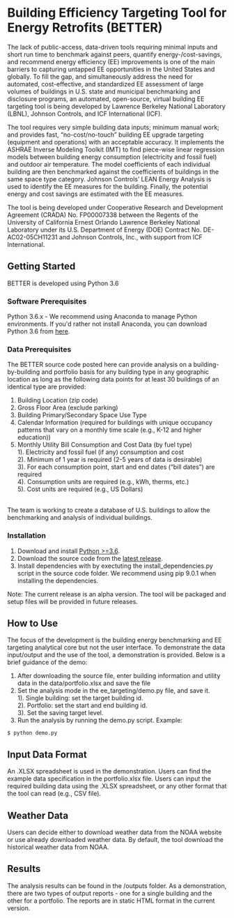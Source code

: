 # Building Efficiency Targeting Tool for Energy Retrofits (BETTER)
The lack of public-access, data-driven tools requiring minimal inputs and short run time to benchmark against peers, quantify energy-/cost-savings, and recommend energy efficiency (EE) improvements is one of the main barriers to capturing untapped EE opportunities in the United States and globally. To fill the gap, and simultaneously address the need for automated, cost-effective, and standardized EE assessment of large volumes of buildings in U.S. state and municipal benchmarking and disclosure programs, an automated, open-source, virtual building EE targeting tool is being developed by Lawrence Berkeley National Laboratory (LBNL), Johnson Controls, and ICF International (ICF).

The tool requires very simple building data inputs; minimum manual work; and provides fast, “no-cost/no-touch” building EE upgrade targeting (equipment and operations) with an acceptable accuracy. It implements the ASHRAE Inverse Modeling Toolkit (IMT) to find piece-wise linear regression models between building energy consumption (electricity and fossil fuel) and outdoor air temperature. The model coefficients of each individual building are then benchmarked against the coefficients of buildings in the same space type category. Johnson Controls’ LEAN Energy Analysis is used to identify the EE measures for the building. Finally, the potential energy and cost savings are estimated with the EE measures.

The tool is being developed under Cooperative Research and Development Agreement (CRADA) No. FP00007338 between the Regents of the University of California Ernest Orlando Lawrence Berkeley National Laboratory under its U.S. Department of Energy (DOE) Contract No. DE-AC02-05CH11231 and Johnson Controls, Inc., with support from ICF International.


## Getting Started
BETTER is developed using Python 3.6

### Software Prerequisites
Python 3.6.x - We recommend using Anaconda to manage Python environments. If you'd rather not install Anaconda, you can download Python 3.6 from [here](https://www.python.org/downloads/).

### Data Prerequisites

The BETTER source code posted here can provide analysis on a building-by-building and portfolio basis for any building type in any geographic location as long as the following data points for at least 30 buildings of an identical type are provided:
1. Building Location (zip code)
2. Gross Floor Area (exclude parking)
3. Building Primary/Secondary Space Use Type
4. Calendar Information (required for buildings with unique occupancy patterns that vary on a monthly time scale (e.g., K-12 and higher education))
5. Monthly Utility Bill Consumption and Cost Data (by fuel type)<br/>
  1). Electricity and fossil fuel (if any) consumption and cost<br/>
  2). Minimum of 1 year is required (2-5 years of data is desirable)<br/>
  3). For each consumption point, start and end dates (“bill dates”) are required<br/>
  4). Consumption units are required (e.g., kWh, therms, etc.)<br/>
  5). Cost units are required (e.g., US Dollars)<br/>
<br/>
The team is working to create a database of U.S. buildings to allow the benchmarking and analysis of individual buildings.

### Installation
1. Download and install [Python >=3.6](https://www.python.org/downloads/).
2. Download the source code from the [latest release](https://github.com/LBNL-CERC-BEE/CERC-BEE-Virtual-Energy-Efficiency-Targeting-Tool/releases).
3. Install dependencies with by exectuting the install_dependencies.py script in the source code folder. We recommend using pip 9.0.1 when installing the dependencies.

Note: The current release is an alpha version. The tool will be packaged and setup files will be provided in future releases. 

## How to Use
The focus of the development is the building energy benchmarking and EE targeting analytical core but not the user interface. To demonstrate the data input/output and the use of the tool, a demonstration is provided. Below is a brief guidance of the demo:

1. After downloading the source file, enter building information and utility data in the data/portfolio.xlsx and save the file
2. Set the analysis mode in the ee_targeting/demo.py file, and save it.<br/>
  1). Single building: set the target building id.<br/>
  2). Portfolio: set the start and end building id.<br/>
  3). Set the saving target level.
3. Run the analysis by running the demo.py script. Example:
```
$ python demo.py
```

## Input Data Format
An .XLSX spreadsheet is used in the demonstration. Users can find the example data specification in the portfolio.xlsx file. Users can input the required building data using the .XLSX spreadsheet, or any other format that the tool can read (e.g., CSV file).


## Weather Data
Users can decide either to download weather data from the NOAA website or use already downloaded weather data. By default, the tool download the historical weather data from NOAA.

## Results
The analysis results can be found in the /outputs folder. As a demonstration, there are two types of output reports - one for a single building and the other for a portfolio. The reports are in static HTML format in the current version.
